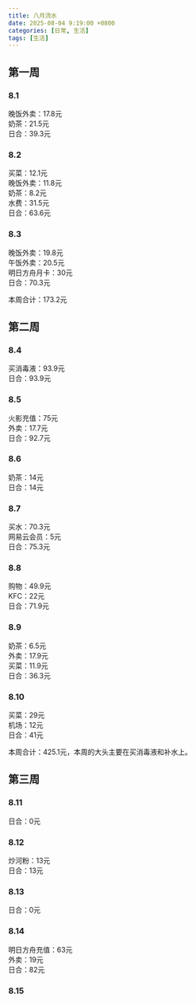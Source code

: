 ```yaml
---
title: 八月流水
date: 2025-08-04 9:19:00 +0800
categories: [日常, 生活]
tags: [生活]
---
```


## 第一周
### 8.1
晚饭外卖：17.8元  
奶茶：21.5元  
日合：39.3元
### 8.2
买菜：12.1元  
晚饭外卖：11.8元  
奶茶：8.2元  
水费：31.5元  
日合：63.6元
### 8.3
晚饭外卖：19.8元  
午饭外卖：20.5元  
明日方舟月卡：30元  
日合：70.3元

本周合计：173.2元

## 第二周
### 8.4
买消毒液：93.9元  
日合：93.9元

### 8.5
火影充值：75元   
外卖：17.7元   
日合：92.7元  

### 8.6
奶茶：14元  
日合：14元

### 8.7
买水：70.3元  
网易云会员：5元  
日合：75.3元

### 8.8
购物：49.9元  
KFC：22元  
日合：71.9元

### 8.9
奶茶：6.5元  
外卖：17.9元  
买菜：11.9元  
日合：36.3元

### 8.10
买菜：29元  
机场：12元  
日合：41元

本周合计：425.1元，本周的大头主要在买消毒液和补水上。

## 第三周
### 8.11
日合：0元

### 8.12
炒河粉：13元  
日合：13元

### 8.13
日合：0元  

### 8.14
明日方舟充值：63元  
外卖：19元  
日合：82元

### 8.15

